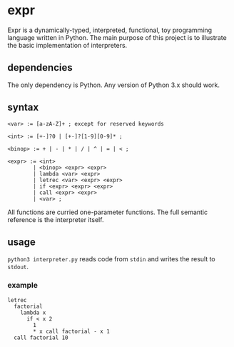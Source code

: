 # expr
Expr is a dynamically-typed, interpreted, functional, toy programming language written in Python. The main purpose of this project is to illustrate the basic implementation of interpreters.

## dependencies

The only dependency is Python. Any version of Python 3.x should work.

## syntax

```
<var> := [a-zA-Z]+ ; except for reserved keywords

<int> := [+-]?0 | [+-]?[1-9][0-9]* ;

<binop> := + | - | * | / | ^ | = | < ;

<expr> := <int>
        | <binop> <expr> <expr>
        | lambda <var> <expr>
        | letrec <var> <expr> <expr>
        | if <expr> <expr> <expr>
        | call <expr> <expr>
        | <var> ;
```

All functions are curried one-parameter functions. The full semantic reference is the interpreter itself.

## usage

`python3 interpreter.py` reads code from `stdin` and writes the result to `stdout`.

### example

```
letrec
  factorial
    lambda x
      if < x 2
        1
        * x call factorial - x 1
  call factorial 10
```
